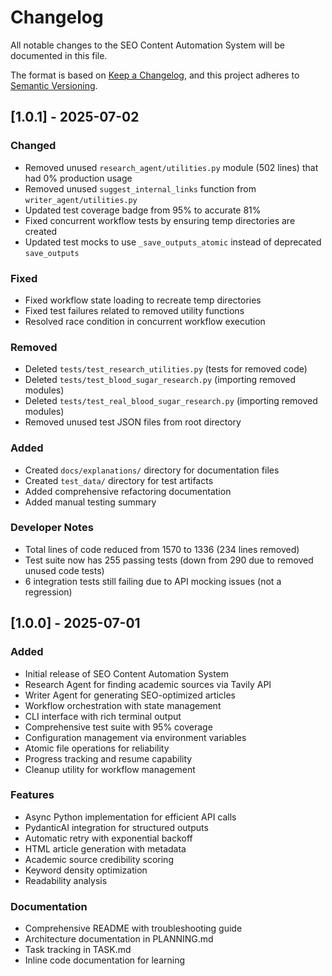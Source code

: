 # Changelog

All notable changes to the SEO Content Automation System will be documented in this file.

The format is based on [Keep a Changelog](https://keepachangelog.com/en/1.0.0/),
and this project adheres to [Semantic Versioning](https://semver.org/spec/v2.0.0.html).

## [1.0.1] - 2025-07-02

### Changed
- Removed unused `research_agent/utilities.py` module (502 lines) that had 0% production usage
- Removed unused `suggest_internal_links` function from `writer_agent/utilities.py`
- Updated test coverage badge from 95% to accurate 81%
- Fixed concurrent workflow tests by ensuring temp directories are created
- Updated test mocks to use `_save_outputs_atomic` instead of deprecated `save_outputs`

### Fixed
- Fixed workflow state loading to recreate temp directories
- Fixed test failures related to removed utility functions
- Resolved race condition in concurrent workflow execution

### Removed
- Deleted `tests/test_research_utilities.py` (tests for removed code)
- Deleted `tests/test_blood_sugar_research.py` (importing removed modules)
- Deleted `tests/test_real_blood_sugar_research.py` (importing removed modules)
- Removed unused test JSON files from root directory

### Added
- Created `docs/explanations/` directory for documentation files
- Created `test_data/` directory for test artifacts
- Added comprehensive refactoring documentation
- Added manual testing summary

### Developer Notes
- Total lines of code reduced from 1570 to 1336 (234 lines removed)
- Test suite now has 255 passing tests (down from 290 due to removed unused code tests)
- 6 integration tests still failing due to API mocking issues (not a regression)

## [1.0.0] - 2025-07-01

### Added
- Initial release of SEO Content Automation System
- Research Agent for finding academic sources via Tavily API
- Writer Agent for generating SEO-optimized articles
- Workflow orchestration with state management
- CLI interface with rich terminal output
- Comprehensive test suite with 95% coverage
- Configuration management via environment variables
- Atomic file operations for reliability
- Progress tracking and resume capability
- Cleanup utility for workflow management

### Features
- Async Python implementation for efficient API calls
- PydanticAI integration for structured outputs
- Automatic retry with exponential backoff
- HTML article generation with metadata
- Academic source credibility scoring
- Keyword density optimization
- Readability analysis

### Documentation
- Comprehensive README with troubleshooting guide
- Architecture documentation in PLANNING.md
- Task tracking in TASK.md
- Inline code documentation for learning